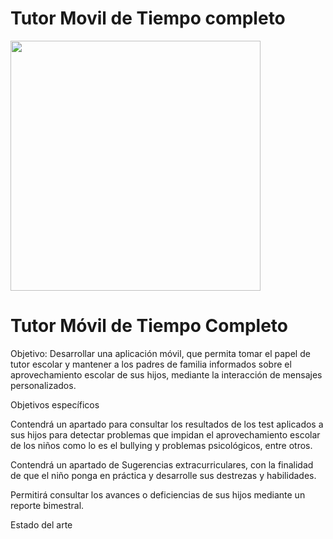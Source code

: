 Tutor Movil de Tiempo completo
==============================

<img class="inline-img" src="https://dchtm6r471mui.cloudfront.net/hackpad.com_yGrkgnCFi2A_p.289460_1417982401305_Screenshot_2014-12-07-13-57-38.png" width="400px" faketext="*" contenteditable="false">
<h1>Tutor Móvil de Tiempo Completo</h1>
Objetivo:
Desarrollar una aplicación móvil, que permita tomar el papel de tutor escolar y mantener a los padres de  familia informados sobre el aprovechamiento escolar de sus hijos, mediante la interacción de mensajes personalizados.


Objetivos específicos

Contendrá un apartado para consultar los resultados de los test aplicados a sus  hijos para detectar problemas que impidan el aprovechamiento escolar de los niños como lo es el bullying y problemas psicológicos, entre otros.

Contendrá un  apartado de Sugerencias extracurriculares, con la finalidad de que el niño ponga en práctica y desarrolle sus destrezas y habilidades.

Permitirá consultar los avances o deficiencias de sus hijos mediante un reporte bimestral.  

Estado del arte
